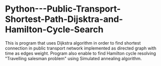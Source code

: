 # Python---Public-Transport-Shortest-Path-Dijsktra-and-Hamilton-Cycle-Search
This is program that uses Dijkstra algorithm in order to find shortest connection
in public transport network implemented as directed graph with time as edges weight. 
Program also enable to find Hamilton cycle resolving "Travelling salesman problem" 
using Simulated annealing algorithm.  
